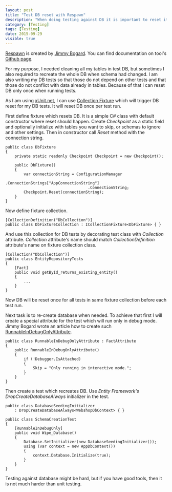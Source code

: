 ```yaml
---
layout: post
title: "Test DB reset with Respawn"
description: "When doing testing against DB it is important to reset it to initial state. I am using Entity Framework for SQL DB access and it provides mechanism to recreate DB each time, but it is slow and sometimes fails because of open DB connections. Much easier is to delete everything from tables and Respawn is great too which helps to do it."
category: [Testing]
tags: [Testing]
date: 2015-09-29
visible: true
---
```


[Respawn](https://github.com/jbogard/Respawn) is created by [Jimmy Bogard](https://lostechies.com/jimmybogard/). You can find documentation on tool's [Github page](https://github.com/jbogard/Respawn).

For my purpose, I needed cleaning all my tables in test DB, but sometimes I also required to recreate the whole DB when schema had changed. I am also writing my DB tests so that those do not depend on other tests and that those do not conflict with data already in tables. Because of that I can reset DB only once when running tests.

As I am using [xUnit.net](http://xunit.github.io/), I can use [Collection Fixture](http://xunit.github.io/docs/shared-context.html#collection-fixture) which will trigger DB reset for my DB tests. It will reset DB once per test run.

First define fixture which resets DB. It is a simple C# class with default constructor where reset should happen. Create _Checkpoint_ as a static field and optionally initialize with tables you want to skip, or schemas to ignore and other settings. Then in constructor call _Reset_ method with the connection string.

    public class DbFixture
    {
        private static readonly Checkpoint Checkpoint = new Checkpoint();

        public DbFixture()
        {
            var connectionString = ConfigurationManager
                                        .ConnectionStrings["AppConnectionString"]
                                        .ConnectionString;
            Checkpoint.Reset(connectionString);
        }
    }

Now define fixture collection.

    [CollectionDefinition("DbCollection")]
    public class DbFixtureCollection : ICollectionFixture<DbFixture> { }

And use this collection for DB tests by decorating test class with _Collection_ attribute. _Collection_ attribute's name should match _CollectionDefinition_ attribute's name on fixture collection class.

    [Collection("DbCollection")]
    public class EntityRepositoryTests
    {
        [Fact]
        public void getById_returns_existing_entity()
        {
            ...
        }
    }

Now DB will be reset once for all tests in same fixture collection before each test run.

Next task is to re-create database when needed. To achieve that first I will create a special attribute for the test which will run only in debug mode. Jimmy Bogard wrote an article how to create such [RunnableInDebugOnlyAttribute](https://lostechies.com/jimmybogard/2013/06/20/run-tests-explicitly-in-xunit-net/).

    public class RunnableInDebugOnlyAttribute : FactAttribute
    {
        public RunnableInDebugOnlyAttribute()
        {
            if (!Debugger.IsAttached)
            {
                Skip = "Only running in interactive mode.";
            }
        }
    }

Then create a test which recreates DB. Use _Entity Framework's_ _DropCreateDatabaseAlways_ initializer in the test.

    public class DatabaseSeedingInitializer
        : DropCreateDatabaseAlways<WebshopDbContext> { }

    public class SchemaCreationTest
    {
        [RunnableInDebugOnly]
        public void Wipe_Database()
        {
            Database.SetInitializer(new DatabaseSeedingInitializer());
            using (var context = new AppDbContext())
            {
                context.Database.Initialize(true);
            }
        }
    }

Testing against database might be hard, but if you have good tools, then it is not much harder than unit testing.
